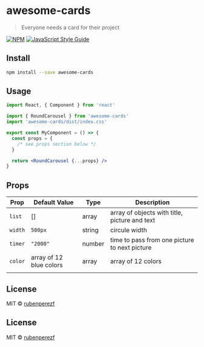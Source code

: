 # awesome-cards

> Everyone needs a card for their project

[![NPM](https://img.shields.io/npm/v/awesome-cards.svg)](https://www.npmjs.com/package/awesome-cards) [![JavaScript Style Guide](https://img.shields.io/badge/code_style-standard-brightgreen.svg)](https://standardjs.com)

## Install

```bash
npm install --save awesome-cards
```

## Usage

```jsx
import React, { Component } from 'react'

import { RoundCarousel } from 'awesome-cards'
import 'awesome-cards/dist/index.css'

export const MyComponent = () => {
  const props = {
    /* see props section below */
  }

  return <RoundCarousel {...props} />
}
```

## Props

| Prop    | Default Value           | Type   | Description                                   |
| ------- | ----------------------- | ------ | --------------------------------------------- |
| `list`  | []                      | array  | array of objects with title, picture and text |
| `width` | `500px`                 | string | circule width                                 |
| `timer` | `"2000"`                | number | time to pass from one picture to next picture |
| `color` | array of 12 blue colors | array  | array of 12 colors                            |
|         |

## License

MIT © [rubenperezf](https://github.com/rubenperezf)

## License

MIT © [rubenperezf](https://github.com/rubenperezf)
